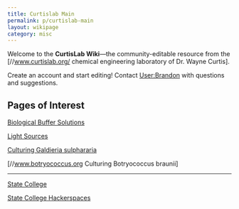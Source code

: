 ```yaml
---
title: Curtislab Main
permalink: p/curtislab-main
layout: wikipage
category: misc
---
```


Welcome to the **CurtisLab Wiki**—the community-editable resource from the \[//www.curtislab.org/ chemical engineering laboratory of Dr. Wayne Curtis\].

Create an account and start editing! Contact [User:Brandon](/User:Brandon "wikilink") with questions and suggestions.

Pages of Interest
-----------------

[Biological Buffer Solutions](/Biological_Buffer_Solutions "wikilink")

[Light Sources](/Light_Sources "wikilink")

[Culturing Galdieria sulphararia](/Culturing_Galdieria_sulphararia "wikilink")

\[//www.botryococcus.org Culturing Botryococcus braunii\]

------------------------------------------------------------------------

[State College](/State_College "wikilink")

[State College Hackerspaces](/State_College_Hackerspaces "wikilink")

